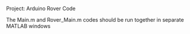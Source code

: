 Project: Arduino Rover Code

The Main.m and Rover_Main.m codes should be run together in separate MATLAB windows
